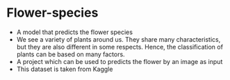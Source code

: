 # Flower-species
* A model that predicts the flower species
* We see a variety of plants around us. They share many characteristics, but they are also different in some respects. Hence, the classification of plants can be based on many factors.
* A project which can be used to predicts the flower by an image as input
* This dataset is taken from Kaggle
